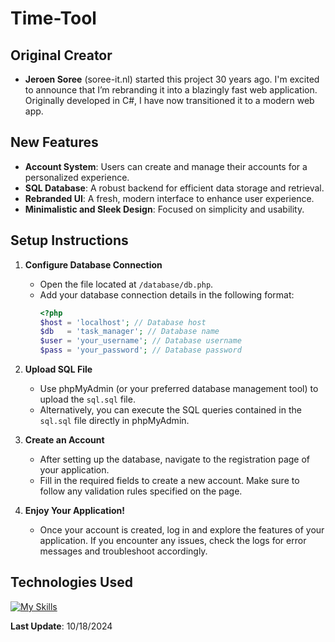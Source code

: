 
# Time-Tool

## Original Creator
- **Jeroen Soree** (soree-it.nl) started this project 30 years ago. I'm excited to announce that I’m rebranding it into a blazingly fast web application. Originally developed in C#, I have now transitioned it to a modern web app.

## New Features
- **Account System**: Users can create and manage their accounts for a personalized experience.
- **SQL Database**: A robust backend for efficient data storage and retrieval.
- **Rebranded UI**: A fresh, modern interface to enhance user experience.
- **Minimalistic and Sleek Design**: Focused on simplicity and usability.

## Setup Instructions

1. **Configure Database Connection**  
   - Open the file located at `/database/db.php`.
   - Add your database connection details in the following format:
     ```php
     <?php
     $host = 'localhost'; // Database host
     $db   = 'task_manager'; // Database name
     $user = 'your_username'; // Database username
     $pass = 'your_password'; // Database password
     ```

2. **Upload SQL File**  
   - Use phpMyAdmin (or your preferred database management tool) to upload the `sql.sql` file.
   - Alternatively, you can execute the SQL queries contained in the `sql.sql` file directly in phpMyAdmin.

3. **Create an Account**  
   - After setting up the database, navigate to the registration page of your application.
   - Fill in the required fields to create a new account. Make sure to follow any validation rules specified on the page.

4. **Enjoy Your Application!**  
   - Once your account is created, log in and explore the features of your application. If you encounter any issues, check the logs for error messages and troubleshoot accordingly.

## Technologies Used
[![My Skills](https://skillicons.dev/icons?i=sql,php,js,html,css&perline=10)](https://skillicons.dev)

**Last Update**: 10/18/2024

